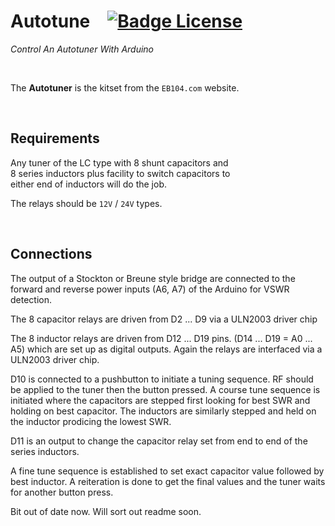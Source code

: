 
# Autotune [![Badge License]][License]

*Control An Autotuner With Arduino*

<br>

The **Autotuner** is the kitset from the `EB104.com` website.

<br>

## Requirements

Any tuner of the LC type with 8 shunt capacitors and <br>
8 series inductors plus facility to switch capacitors to <br>
either end of inductors will do the job.

The relays should be `12V` / `24V` types.

<br>

## Connections

The output of a Stockton or Breune style bridge are
connected to the forward and reverse power inputs
(A6, A7) of the Arduino for VSWR detection.

The 8 capacitor relays are driven from D2 ... D9 via
a ULN2003 driver chip

The 8 inductor relays are driven from D12 ... D19 pins.
(D14 ... D19 = A0 ... A5) which are set up as digital
outputs. Again the relays are interfaced via a ULN2003
driver chip.

D10 is connected to a pushbutton to initiate a tuning
sequence. RF should be applied to the tuner then the
button pressed. A course tune sequence is initiated
where the capacitors are stepped first looking for
best SWR and holding on best capacitor. The inductors
are similarly stepped and held on the inductor prodicing
the lowest SWR.

D11 is an output to change the capacitor relay set from
end to end of the series inductors.

A fine tune sequence is established to set exact capacitor
value followed by best inductor. A reiteration is done
to get the final values and the tuner waits for another
button press.

Bit out of date now. Will sort out readme soon.


<!----------------------------------------------------------------------------->

[Badge License]: https://img.shields.io/badge/License-GPL_v2-blue.svg

[License]: LICENSE

